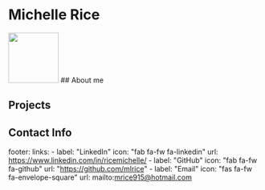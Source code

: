 # Michelle Rice
<img src=(images/bio-photo.jpg) width="100" height="100">
## About me






## Projects









## Contact Info
footer:
links:
    - label: "LinkedIn"
      icon: "fab fa-fw fa-linkedin"
      url: https://www.linkedin.com/in/ricemichelle/
    - label: "GitHub"
      icon: "fab fa-fw fa-github"
      url: "https://github.com/mlrice"
    - label: "Email"
      icon: "fas fa-fw fa-envelope-square"
      url: mailto:mrice915@hotmail.com

